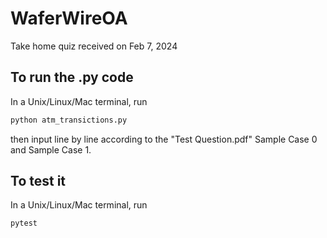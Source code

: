 # WaferWireOA
Take home quiz received on Feb 7, 2024

## To run the .py code
In a Unix/Linux/Mac terminal, 
run
```bash
python atm_transictions.py
```
then input line by line according to the "Test Question.pdf" Sample Case 0 and Sample Case 1.

## To test it
In a Unix/Linux/Mac terminal, 
run
```bash
pytest
```
